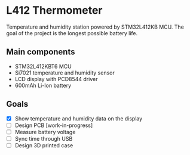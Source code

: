 # L412 Thermometer
Temperature and humidity station powered by STM32L412KB MCU. The goal of the project is the longest possible battery life.

## Main components
- STM32L412KBT6 MCU
- Si7021 temperature and humidity sensor
- LCD display with PCD8544 driver
- 600mAh Li-Ion battery

## Goals
- [x] Show temperature and humidity data on the display
- [ ] Design PCB [work-in-progress]
- [ ] Measure battery voltage
- [ ] Sync time through USB
- [ ] Design 3D printed case
